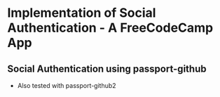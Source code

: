 # Implementation of Social Authentication - A FreeCodeCamp App

## Social Authentication using passport-github

- Also tested with passport-github2
